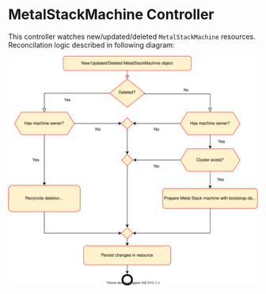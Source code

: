 # MetalStackMachine Controller

This controller watches new/updated/deleted `MetalStackMachine` resources. Reconcilation logic described in following diagram:

![MetalStackMachine controller diagram](../images/MetalStackMachineController.drawio.svg)